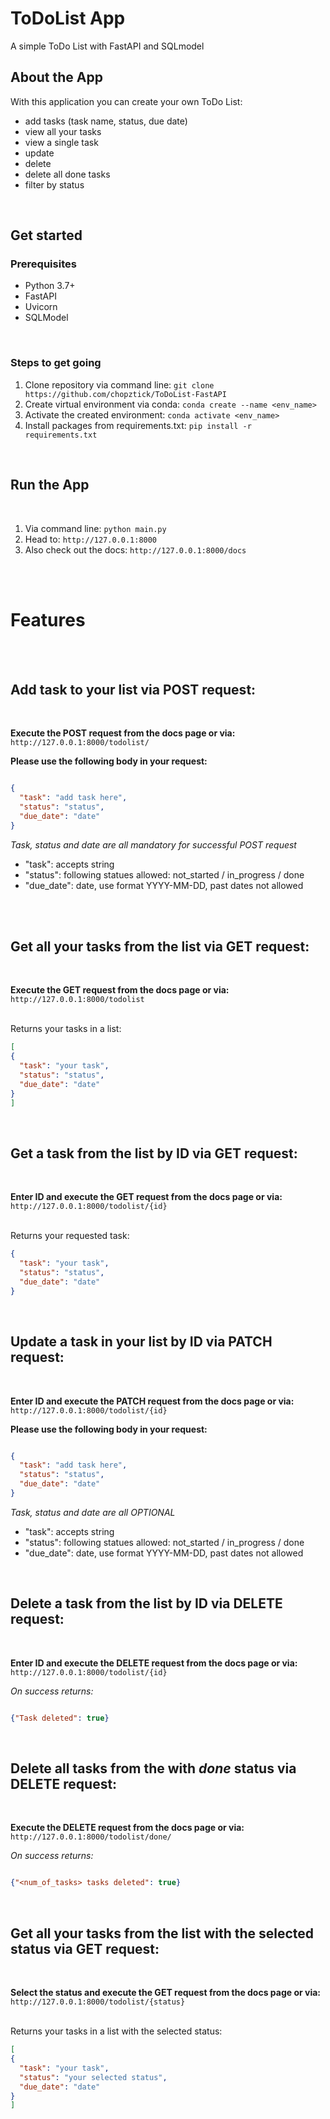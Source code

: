 # ToDoList App
A simple ToDo List with FastAPI and SQLmodel
<br/>

## About the App

With this application you can create your own ToDo List:
* add tasks (task name, status, due date)
* view all your tasks
* view a single task
* update
* delete
* delete all done tasks
* filter by status
<br/>

## Get started

### Prerequisites

* Python 3.7+
* FastAPI
* Uvicorn
* SQLModel

<br/>

### Steps to get going

  1. Clone repository via command line: `git clone https://github.com/chopztick/ToDoList-FastAPI`
  3. Create virtual environment via conda: `conda create --name <env_name>`
  4. Activate the created environment: `conda activate <env_name>`
  5. Install packages from requirements.txt: `pip install -r requirements.txt`
<br/>

## Run the App
<br/>

1. Via command line: `python main.py`
2. Head to: `http://127.0.0.1:8000`
3. Also check out the docs: `http://127.0.0.1:8000/docs`
<br/>
<br/>

# Features
<br/>
<br/>

## Add task to your list via POST request:
<br/>

**Execute the POST request from the docs page or via:** `http://127.0.0.1:8000/todolist/`
<br/>

**Please use the following body in your request:**
<br/>
```JSON

{
  "task": "add task here",
  "status": "status",
  "due_date": "date"
}

```

*Task, status and date are all mandatory for successful POST request*
<br/>
 * "task": accepts string
 * "status": following statues allowed: not_started / in_progress / done
 * "due_date": date, use format YYYY-MM-DD, past dates not allowed

<br/>
<br/>

## Get all your tasks from the list via GET request:
<br/>

**Execute the GET request from the docs page or via:** `http://127.0.0.1:8000/todolist`

<br/>
Returns your tasks in a list:

```JSON
[
{
  "task": "your task",
  "status": "status",
  "due_date": "date"
}
]
```
<br/>

## Get a task from the list by ID via GET request:
<br/>

**Enter ID and execute the GET request from the docs page or via:** `http://127.0.0.1:8000/todolist/{id}`

<br/>
Returns your requested task:

```JSON
{
  "task": "your task",
  "status": "status",
  "due_date": "date"
}
```
<br/>

## Update a task in your list by ID via PATCH request:
<br/>

**Enter ID and execute the PATCH request from the docs page or via:** `http://127.0.0.1:8000/todolist/{id}`
<br/>

**Please use the following body in your request:**
<br/>
```JSON

{
  "task": "add task here",
  "status": "status",
  "due_date": "date"
}

```

*Task, status and date are all OPTIONAL*
<br/>
 * "task": accepts string
 * "status": following statues allowed: not_started / in_progress / done
 * "due_date": date, use format YYYY-MM-DD, past dates not allowed

<br/>

## Delete a task from the list by ID via DELETE request:
<br/>

**Enter ID and execute the DELETE request from the docs page or via:** `http://127.0.0.1:8000/todolist/{id}`
<br/>

*On success returns:*
```JSON

{"Task deleted": true}

```

<br/>

## Delete all tasks from the with *done* status via DELETE request:
<br/>

**Execute the DELETE request from the docs page or via:** `http://127.0.0.1:8000/todolist/done/`
<br/>

*On success returns:*
```JSON

{"<num_of_tasks> tasks deleted": true}

```
<br/>

## Get all your tasks from the list with the selected status via GET request:
<br/>

**Select the status and execute the GET request from the docs page or via:** `http://127.0.0.1:8000/todolist/{status}`

<br/>
Returns your tasks in a list with the selected status:

```JSON
[
{
  "task": "your task",
  "status": "your selected status",
  "due_date": "date"
}
]
```
<br/>
